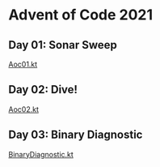 # Advent of Code 2021

## Day 01: Sonar Sweep

[Aoc01.kt](src/main/kotlin/day01/Aoc01.kt)

## Day 02: Dive!

[Aoc02.kt](src/main/kotlin/day02/Aoc02.kt)

## Day 03: Binary Diagnostic

[BinaryDiagnostic.kt](src/main/kotlin/day03/BinaryDiagnostic.kt)
